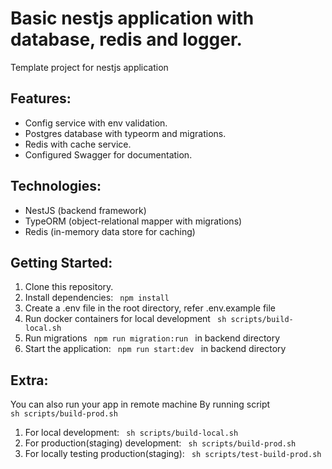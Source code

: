 # Basic nestjs application with database, redis and logger.

Template project for nestjs application

## Features:

<ul>
<li>Config service with env validation.</li>
<li>Postgres database with typeorm and migrations.</li>
<li>Redis with cache service.</li>
<li>Configured Swagger for documentation.</li>
</ul>

## Technologies:

<ul>
<li>NestJS (backend framework)</li>
<li>TypeORM (object-relational mapper with migrations)</li>
<li>Redis (in-memory data store for caching)</li>
</ul>

## Getting Started:

<ol>
  <li> Clone this repository. </li>
  <li> Install dependencies: <code> npm install </code></li>
  <li> Create a .env file in the root directory, refer .env.example file  </li>
  <li> Run docker containers for local development <code> sh scripts/build-local.sh </code> </li>
  <li> Run migrations <code> npm run migration:run </code> in backend directory</li>
  <li> Start the application: <code> npm run start:dev </code> in backend directory </li>
</ol>

## Extra:

You can also run your app in remote machine
By running script <code> sh scripts/build-prod.sh </code> 

<ol>
  <li> For local development: <code> sh scripts/build-local.sh </code>  </li>
  <li> For production(staging) development: <code> sh scripts/build-prod.sh </code>  </li>
  <li> For locally testing production(staging): <code> sh scripts/test-build-prod.sh </code>  </li>
</ol>